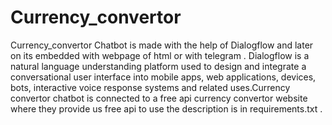 # Currency_convertor
Currency_convertor Chatbot is made with the help of Dialogflow and later on its embedded with webpage of html or with telegram . Dialogflow is a natural language understanding platform used to design and integrate a conversational user interface into mobile apps, web applications, devices, bots, interactive voice response systems and related uses.Currency convertor chatbot is connected to a free api currency convertor website where they provide us free api to use the description is in requirements.txt .
